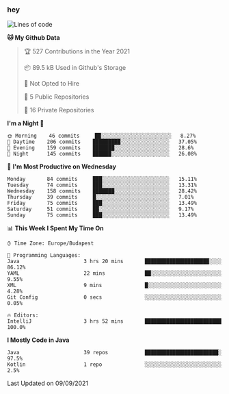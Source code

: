 ### hey

<!--START_SECTION:waka-->
![Lines of code](https://img.shields.io/badge/From%20Hello%20World%20I%27ve%20Written-80484%20lines%20of%20code-blue)

**🐱 My Github Data** 

> 🏆 527 Contributions in the Year 2021
 > 
> 📦 89.5 kB Used in Github's Storage 
 > 
> 🚫 Not Opted to Hire
 > 
> 📜 5 Public Repositories 
 > 
> 🔑 16 Private Repositories  
 > 
**I'm a Night 🦉** 

```text
🌞 Morning    46 commits     ██░░░░░░░░░░░░░░░░░░░░░░░   8.27% 
🌆 Daytime    206 commits    █████████░░░░░░░░░░░░░░░░   37.05% 
🌃 Evening    159 commits    ███████░░░░░░░░░░░░░░░░░░   28.6% 
🌙 Night      145 commits    ██████░░░░░░░░░░░░░░░░░░░   26.08%

```
📅 **I'm Most Productive on Wednesday** 

```text
Monday       84 commits     ███░░░░░░░░░░░░░░░░░░░░░░   15.11% 
Tuesday      74 commits     ███░░░░░░░░░░░░░░░░░░░░░░   13.31% 
Wednesday    158 commits    ███████░░░░░░░░░░░░░░░░░░   28.42% 
Thursday     39 commits     █░░░░░░░░░░░░░░░░░░░░░░░░   7.01% 
Friday       75 commits     ███░░░░░░░░░░░░░░░░░░░░░░   13.49% 
Saturday     51 commits     ██░░░░░░░░░░░░░░░░░░░░░░░   9.17% 
Sunday       75 commits     ███░░░░░░░░░░░░░░░░░░░░░░   13.49%

```


📊 **This Week I Spent My Time On** 

```text
⌚︎ Time Zone: Europe/Budapest

💬 Programming Languages: 
Java                     3 hrs 20 mins       █████████████████████░░░░   86.12% 
YAML                     22 mins             ██░░░░░░░░░░░░░░░░░░░░░░░   9.55% 
XML                      9 mins              █░░░░░░░░░░░░░░░░░░░░░░░░   4.28% 
Git Config               0 secs              ░░░░░░░░░░░░░░░░░░░░░░░░░   0.05%

🔥 Editors: 
IntelliJ                 3 hrs 52 mins       █████████████████████████   100.0%

```

**I Mostly Code in Java** 

```text
Java                     39 repos            ████████████████████████░   97.5% 
Kotlin                   1 repo              ░░░░░░░░░░░░░░░░░░░░░░░░░   2.5%

```



 Last Updated on 09/09/2021
<!--END_SECTION:waka-->
